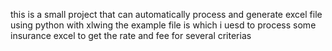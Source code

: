 this is a small project that can automatically process and generate excel file 
using python with xlwing
the example file is which i uesd to process some insurance excel to get the rate and fee for several criterias 
